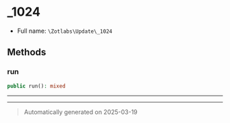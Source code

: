
# _1024





* Full name: `\Zotlabs\Update\_1024`




## Methods


### run



```php
public run(): mixed
```












***


***
> Automatically generated on 2025-03-19
